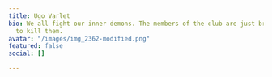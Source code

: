 ```yaml
---
title: Ugo Varlet
bio: We all fight our inner demons. The members of the club are just brave enough
  to kill them.
avatar: "/images/img_2362-modified.png"
featured: false
social: []

---
```

